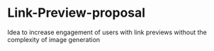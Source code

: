 # Link-Preview-proposal
Idea to increase engagement of users with link previews without the complexity of image generation
